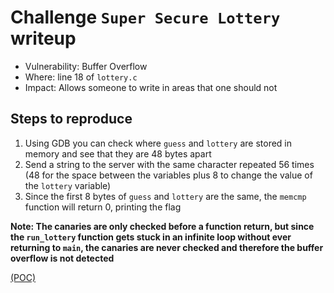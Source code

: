# Challenge `Super Secure Lottery` writeup

- Vulnerability: Buffer Overflow
- Where: line 18 of `lottery.c`
- Impact: Allows someone to write in areas that one should not

## Steps to reproduce

1. Using GDB you can check where `guess` and `lottery` are stored in memory and see that they are 48 bytes apart
2. Send a string to the server with the same character repeated 56 times (48 for the space between the variables plus 8 to change the value of the `lottery` variable)
3. Since the first 8 bytes of `guess` and `lottery` are the same, the `memcmp` function will return 0, printing the flag

__Note: The canaries are only checked before a function return, but since the `run_lottery` function gets stuck in an infinite loop without ever returning to `main`, the canaries are never checked and therefore the buffer overflow is not detected__

[(POC)](pocs/super_secure_lottery_poc.py)
